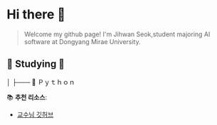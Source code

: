 # Hi there 👋
>Welcome my github page!
>I'm Jihwan Seok,student majoring AI software at Dongyang Mirae University.
  
  
  ## 📖 Studying 📖  
│
├─── 🐍 Ｐｙｔｈｏｎ




📚 **추천 리소스**:  
- [교수님 깃허브](https://github.com/ai7dnn)
   

